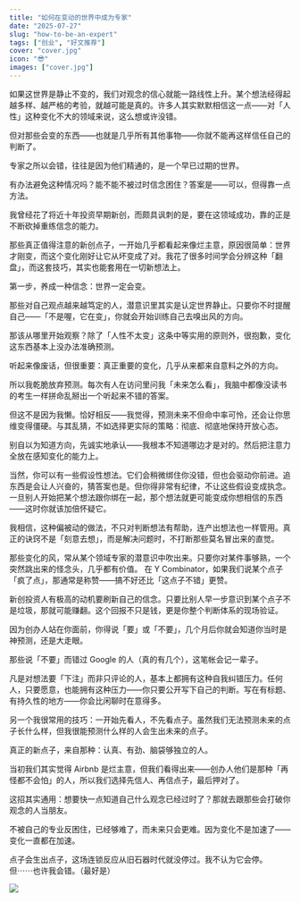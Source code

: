 ```yaml
---
title: "如何在变动的世界中成为专家"
date: "2025-07-27"
slug: "how-to-be-an-expert"
tags: ["创业", "好文推荐"]
cover: "cover.jpg"
icon: "😎"
images: ["cover.jpg"]
---
```

如果这世界是静止不变的，我们对观念的信心就能一路线性上升。某个想法经得起越多样、越严格的考验，就越可能是真的。许多人其实默默相信这一点——对「人性」这种变化不大的领域来说，这么想或许没错。



但对那些会变的东西——也就是几乎所有其他事物——你就不能再这样信任自己的判断了。



专家之所以会错，往往是因为他们精通的，是一个早已过期的世界。



有办法避免这种情况吗？能不能不被过时信念困住？答案是——可以，但得靠一点方法。



我曾经花了将近十年投资早期新创，而颇具讽刺的是，要在这领域成功，靠的正是不断砍掉重练信念的能力。



那些真正值得注意的新创点子，一开始几乎都看起来像烂主意，原因很简单：世界才刚变，而这个变化刚好让它从坏变成了对。我花了很多时间学会分辨这种「翻盘」，而这套技巧，其实也能套用在一切新想法上。



第一步，养成一种信念：世界一定会变。



那些对自己观点越来越笃定的人，潜意识里其实是认定世界静止。只要你不时提醒自己——「不是喔，它在变」，你就会开始训练自己去嗅出风的方向。



那该从哪里开始观察？除了「人性不太变」这条中等实用的原则外，很抱歉，变化这东西基本上没办法准确预测。



听起来像废话，但很重要：真正重要的变化，几乎从来都来自意料之外的方向。



所以我乾脆放弃预测。每次有人在访问里问我「未来怎么看」，我脑中都像没读书的考生一样拼命乱掰出一个听起来不错的答案。



但这不是因为我懒。恰好相反——我觉得，预测未来不但命中率可怜，还会让你思维变得僵硬。与其乱猜，不如选择更实际的策略：彻底、彻底地保持开放心态。



别自以为知道方向，先诚实地承认——我根本不知道哪边才是对的。然后把注意力全放在感知变化的能力上。



当然，你可以有一些假设性想法。它们会稍微绑住你没错，但也会驱动你前进。追东西是会让人兴奋的，猜答案也是。但你得非常有纪律，不让这些假设变成执念。
一旦别人开始把某个想法跟你绑在一起，那个想法就更可能变成你想相信的东西——这时你就该加倍怀疑它。



我相信，这种偏被动的做法，不只对判断想法有帮助，连产出想法也一样管用。真正的诀窍不是「刻意去想」，而是解决问题时，不打断那些莫名冒出来的直觉。



那些变化的风，常从某个领域专家的潜意识中吹出来。只要你对某件事够熟，一个突然跳出来的怪念头，几乎都有价值。
在 Y Combinator，如果我们说某个点子「疯了点」，那通常是称赞——搞不好还比「这点子不错」更赞。



新创投资人有极高的动机要刷新自己的信念。只要比别人早一步意识到某个点子不是垃圾，那就可能赚翻。这个回报不只是钱，更是你整个判断体系的现场验证。



因为创办人站在你面前，你得说「要」或「不要」，几个月后你就会知道你当时是神预测，还是大走眼。



那些说「不要」而错过 Google 的人（真的有几个），这笔帐会记一辈子。



凡是对想法要「下注」而非只评论的人，基本上都拥有这种自我纠错压力。任何人，只要愿意，也能拥有这种压力——你只要公开写下自己的判断。写在有标题、有持久性的地方——你会比闲聊时在意得多。



另一个我很常用的技巧：一开始先看人，不先看点子。虽然我们无法预测未来的点子长什么样，但我很能预测什么样的人会生出未来的点子。



真正的新点子，来自那种：认真、有劲、脑袋够独立的人。



当初我们其实觉得 Airbnb 是烂主意，但我们看得出来——创办人他们是那种「再怪都不会怕」的人，所以我们选择先信人、再信点子，最后押对了。



这招其实通用：想要快一点知道自己什么观念已经过时了？那就去跟那些会打破你观念的人当朋友。



不被自己的专业反困住，已经够难了，而未来只会更难。因为变化不是加速了——变化一直都在加速。



点子会生出点子，这场连锁反应从旧石器时代就没停过。我不认为它会停。
但⋯⋯也许我会错。（最好是）




![](https://prod-files-secure.s3.us-west-2.amazonaws.com/112d0858-5090-4d34-a606-b75eb8d65fd2/46476355-9cf3-4e99-9b7a-3531bc426380/1000202064.png?X-Amz-Algorithm=AWS4-HMAC-SHA256&X-Amz-Content-Sha256=UNSIGNED-PAYLOAD&X-Amz-Credential=ASIAZI2LB466ZZ7PAZQ5%2F20250803%2Fus-west-2%2Fs3%2Faws4_request&X-Amz-Date=20250803T192920Z&X-Amz-Expires=3600&X-Amz-Security-Token=IQoJb3JpZ2luX2VjEPr%2F%2F%2F%2F%2F%2F%2F%2F%2F%2FwEaCXVzLXdlc3QtMiJHMEUCIQCylUWlW5sixx4YrI2%2BeaMRh5X7vVkD48li8k5tPOKqEAIgWpysFnIeZTMYO09TcfiyW0xFr23dwoTxBglZpJ138b0q%2FwMIMxAAGgw2Mzc0MjMxODM4MDUiDLlJKojajBtPCglLRSrcA9vZj10GsgguwIHgNu3S%2FIo%2FvCV2WpnFS59okjpWmVC0bG7J24gB07u2OqZKhS4ZB%2FKPwDjFbT9YwKSzKtlPL7rQfm6tXDS2D2S%2FFE8k3d7IiEFeOA2eUoPcj%2F9eh1JywK7byTiDZFHER7HSBpQk4Zu0d8SfsHN6zASMTAVfZ3sttP3i2Rh8BsvvQfl%2Be%2Be%2BNcM3mGUifkyhCP4SauvJ5mgYYK9aEqUp5LfMmf9oTT9SJsnLryqjUjfdS80XkAl7XtEIqGGpiqXGd0eP%2BtZ8BTxu0xZooEXgcDRh3FcdAGGlC2%2BKnrKVhaqlUKJGEH4PtRbsXrDMkRZwD5J%2BBmdckqnjvP4C%2F3xKIXdmch62WsecmSnA%2FiLEIuYLY%2FLhHp6N9TjGDCeqAlvG1QWClK4fYZ6bvREbShGKFba%2FF%2FKGAObiTk%2FTwyCstfynI2WNBbKs8%2BwmL97siaNwY1BvU4V5SEE%2FgiBYF9u00B074g%2B77rkOnV5eVdkPFTD%2BSYtqKt3dAwOXpn8RFoOtrvnmi9r4A04653xJduy%2B6HmY0uIuQZm17YmGxiZP8J5yw3RKwVoRmKOqz3NdB7%2BPYgCTo6cXeHxhOvpgd4uip1EU%2BxbbamxSlQtwo9JSapPI9PjDMJ%2FAvsQGOqUBKsLu5StPLmoH3YfbeaSVeiYeN2bTKJztG9SlJpZav9GMBhFkNUlSuhPDQ7a3yn7S86Iy%2B1UzuP4bxN4nZSO3O2bIfbVJRRj9Z3nu3s%2F39LGsta6%2BXYqMa3p%2BP88EKJQ3MdwQm7mWvFE4wIAzi8RV6RzsbjmAUEXoi0UWUuBlc5iwsw3wOHAtrxmfcg5WsLHiKRGr1oU%2F1S5NlF40PMT45xRBJ%2Fxz&X-Amz-Signature=d2614fd08d9e2676b73260215ba3b8d58a533dddbadfbc36e0246649c5e5e005&X-Amz-SignedHeaders=host&x-amz-checksum-mode=ENABLED&x-id=GetObject)

